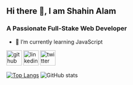## Hi there 👋, I am Shahin Alam
### A Passionate Full-Stake Web Developer

- 🌱 I’m currently learning JavaScript 


[<img src='https://cdn.jsdelivr.net/npm/simple-icons@3.0.1/icons/github.svg' alt='github' height='40'>](https://github.com/shahinexy)  [<img src='https://cdn.jsdelivr.net/npm/simple-icons@3.0.1/icons/linkedin.svg' alt='linkedin' height='40'>](https://www.linkedin.com/in/https://www.linkedin.com/in/shahin-alam-a424a32a9//)  [<img src='https://cdn.jsdelivr.net/npm/simple-icons@3.0.1/icons/twitter.svg' alt='twitter' height='40'>](https://twitter.com/https://twitter.com/ShahinAlam_1)  

[![Top Langs](https://github-readme-stats.vercel.app/api/top-langs/?username=shahinexy)](https://github.com/anuraghazra/github-readme-stats)  ![GitHub stats](https://github-readme-stats.vercel.app/api?username=shahinexy&show_icons=true)  



